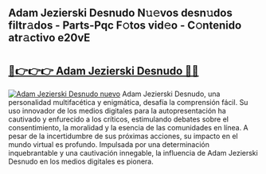 ## Adam Jezierski Desnudo N𝚞𝚎vos desn𝚞dos filtr𝚊dos - Parts-Pqc F𝚘tos vid𝚎o - C𝚘ntenido atr𝚊ctivo e20vE

# <h2><a href="http://mb0ccv.tromn.icu/?c=Adam+Jezierski+Desnudo">🔗👉👉👉 Adam Jezierski Desnudo 🔗🔗</a></h2>

[![Adam Jezierski Desnudo nuevo](https://i.imgur.com/pEAQMta.gif)](http://mb0ccv.tromn.icu/?c=Adam+Jezierski+Desnudo)
Adam Jezierski Desnudo, una personalidad multifacética y enigmática, desafía la comprensión fácil. Su uso innovador de los medios digitales para la autopresentación ha cautivado y enfurecido a los críticos, estimulando debates sobre el consentimiento, la moralidad y la esencia de las comunidades en línea. A pesar de la incertidumbre de sus próximas acciones, su impacto en el mundo virtual es profundo. Impulsada por una determinación inquebrantable y una cautivación innegable, la influencia de Adam Jezierski Desnudo en los medios digitales es pionera.
